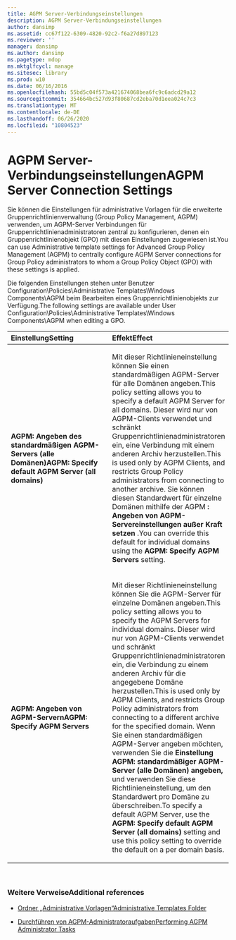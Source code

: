 ```yaml
---
title: AGPM Server-Verbindungseinstellungen
description: AGPM Server-Verbindungseinstellungen
author: dansimp
ms.assetid: cc67f122-6309-4820-92c2-f6a27d897123
ms.reviewer: ''
manager: dansimp
ms.author: dansimp
ms.pagetype: mdop
ms.mktglfcycl: manage
ms.sitesec: library
ms.prod: w10
ms.date: 06/16/2016
ms.openlocfilehash: 55bd5c04f573a421674068bea6fc9c6adcd29a12
ms.sourcegitcommit: 354664bc527d93f80687cd2eba70d1eea024c7c3
ms.translationtype: MT
ms.contentlocale: de-DE
ms.lasthandoff: 06/26/2020
ms.locfileid: "10804523"
---
```

# <span data-ttu-id="91c43-103">AGPM Server-Verbindungseinstellungen</span><span class="sxs-lookup"><span data-stu-id="91c43-103">AGPM Server Connection Settings</span></span>


<span data-ttu-id="91c43-104">Sie können die Einstellungen für administrative Vorlagen für die erweiterte Gruppenrichtlinienverwaltung (Group Policy Management, AGPM) verwenden, um AGPM-Server Verbindungen für Gruppenrichtlinienadministratoren zentral zu konfigurieren, denen ein Gruppenrichtlinienobjekt (GPO) mit diesen Einstellungen zugewiesen ist.</span><span class="sxs-lookup"><span data-stu-id="91c43-104">You can use Administrative template settings for Advanced Group Policy Management (AGPM) to centrally configure AGPM Server connections for Group Policy administrators to whom a Group Policy Object (GPO) with these settings is applied.</span></span>

<span data-ttu-id="91c43-105">Die folgenden Einstellungen stehen unter Benutzer Configuration\\Policies\\Administrative Templates\\Windows Components\\AGPM beim Bearbeiten eines Gruppenrichtlinienobjekts zur Verfügung.</span><span class="sxs-lookup"><span data-stu-id="91c43-105">The following settings are available under User Configuration\\Policies\\Administrative Templates\\Windows Components\\AGPM when editing a GPO.</span></span>

<table>
<colgroup>
<col width="50%" />
<col width="50%" />
</colgroup>
<thead>
<tr class="header">
<th align="left"><span data-ttu-id="91c43-106">Einstellung</span><span class="sxs-lookup"><span data-stu-id="91c43-106">Setting</span></span></th>
<th align="left"><span data-ttu-id="91c43-107">Effekt</span><span class="sxs-lookup"><span data-stu-id="91c43-107">Effect</span></span></th>
</tr>
</thead>
<tbody>
<tr class="odd">
<td align="left"><p><strong><span data-ttu-id="91c43-108">AGPM: Angeben des standardmäßigen AGPM-Servers (alle Domänen)</span><span class="sxs-lookup"><span data-stu-id="91c43-108">AGPM: Specify default AGPM Server (all domains)</span></span></strong></p></td>
<td align="left"><p><span data-ttu-id="91c43-109">Mit dieser Richtlinieneinstellung können Sie einen standardmäßigen AGPM-Server für alle Domänen angeben.</span><span class="sxs-lookup"><span data-stu-id="91c43-109">This policy setting allows you to specify a default AGPM Server for all domains.</span></span> <span data-ttu-id="91c43-110">Dieser wird nur von AGPM-Clients verwendet und schränkt Gruppenrichtlinienadministratoren ein, eine Verbindung mit einem anderen Archiv herzustellen.</span><span class="sxs-lookup"><span data-stu-id="91c43-110">This is used only by AGPM Clients, and restricts Group Policy administrators from connecting to another archive.</span></span> <span data-ttu-id="91c43-111">Sie können diesen Standardwert für einzelne Domänen mithilfe der AGPM <strong> : Angeben von AGPM-Servereinstellungen außer Kraft setzen </strong> .</span><span class="sxs-lookup"><span data-stu-id="91c43-111">You can override this default for individual domains using the <strong>AGPM: Specify AGPM Servers</strong> setting.</span></span></p></td>
</tr>
<tr class="even">
<td align="left"><p><strong><span data-ttu-id="91c43-112">AGPM: Angeben von AGPM-Servern</span><span class="sxs-lookup"><span data-stu-id="91c43-112">AGPM: Specify AGPM Servers</span></span></strong></p></td>
<td align="left"><p><span data-ttu-id="91c43-113">Mit dieser Richtlinieneinstellung können Sie die AGPM-Server für einzelne Domänen angeben.</span><span class="sxs-lookup"><span data-stu-id="91c43-113">This policy setting allows you to specify the AGPM Servers for individual domains.</span></span> <span data-ttu-id="91c43-114">Dieser wird nur von AGPM-Clients verwendet und schränkt Gruppenrichtlinienadministratoren ein, die Verbindung zu einem anderen Archiv für die angegebene Domäne herzustellen.</span><span class="sxs-lookup"><span data-stu-id="91c43-114">This is used only by AGPM Clients, and restricts Group Policy administrators from connecting to a different archive for the specified domain.</span></span> <span data-ttu-id="91c43-115">Wenn Sie einen standardmäßigen AGPM-Server angeben möchten, verwenden Sie die <strong> Einstellung AGPM: standardmäßiger AGPM-Server (alle Domänen) angeben, </strong> und verwenden Sie diese Richtlinieneinstellung, um den Standardwert pro Domäne zu überschreiben.</span><span class="sxs-lookup"><span data-stu-id="91c43-115">To specify a default AGPM Server, use the <strong>AGPM: Specify default AGPM Server (all domains)</strong> setting and use this policy setting to override the default on a per domain basis.</span></span></p></td>
</tr>
</tbody>
</table>

 

### <span data-ttu-id="91c43-116">Weitere Verweise</span><span class="sxs-lookup"><span data-stu-id="91c43-116">Additional references</span></span>

-   [<span data-ttu-id="91c43-117">Ordner „Administrative Vorlagen“</span><span class="sxs-lookup"><span data-stu-id="91c43-117">Administrative Templates Folder</span></span>](administrative-templates-folder-agpm40.md)

-   [<span data-ttu-id="91c43-118">Durchführen von AGPM-Administratoraufgaben</span><span class="sxs-lookup"><span data-stu-id="91c43-118">Performing AGPM Administrator Tasks</span></span>](performing-agpm-administrator-tasks-agpm40.md)

 

 





